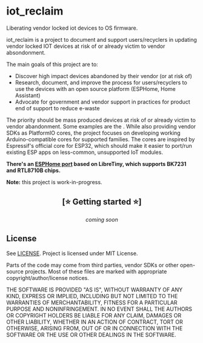 # iot_reclaim
Liberating vendor locked iot devices to OS firmware.

iot_reclaim is a project to document and support users/recyclers in updating vendor locked IOT devices at risk of or already victim to vendor absondonment.

The main goals of this project are to:
- Discover high impact devices abandoned by their vendor (or at risk of)
- Research, document, and improve the process for users/recyclers to use the devices with an open source platform (ESPHome, Home Assistant)
- Advocate for government and vendor support in practices for product end of support to reduce e-waste  

The priority should be mass produced devices at risk of or already victim to vendor abandonment. Some examples are the . While also providing vendor SDKs as PlatformIO cores,
the project focuses on developing working Arduino-compatible cores for supported families. The cores are inspired by Espressif's official core for ESP32,
which should make it easier to port/run existing ESP apps on less-common, unsupported IoT modules.

**There's an [ESPHome port](https://docs.libretiny.eu/docs/projects/esphome/) based on LibreTiny, which supports BK7231 and RTL8710B chips.**

**Note:** this project is work-in-progress.

<div align="center" markdown>

## [⭐ Getting started ⭐]
*coming soon*

</div>

## License

See [LICENSE](LICENSE). Project is licensed under MIT License.

Parts of the code may come from third parties, vendor SDKs or other open-source projects.
Most of these files are marked with appropriate copyright/author/license notices.

THE SOFTWARE IS PROVIDED "AS IS", WITHOUT WARRANTY OF ANY KIND, EXPRESS OR
IMPLIED, INCLUDING BUT NOT LIMITED TO THE WARRANTIES OF MERCHANTABILITY,
FITNESS FOR A PARTICULAR PURPOSE AND NONINFRINGEMENT. IN NO EVENT SHALL THE
AUTHORS OR COPYRIGHT HOLDERS BE LIABLE FOR ANY CLAIM, DAMAGES OR OTHER
LIABILITY, WHETHER IN AN ACTION OF CONTRACT, TORT OR OTHERWISE, ARISING FROM,
OUT OF OR IN CONNECTION WITH THE SOFTWARE OR THE USE OR OTHER DEALINGS IN THE
SOFTWARE.